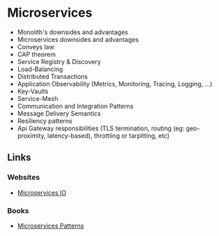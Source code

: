 # Microservices

- Monolith's downsides and advantages
- Microservices downsides and advantages
- Conveys law
- CAP theorem
- Service Registry & Discovery
- Load-Balancing
- Distributed Transactions
- Application Observability (Metrics, Monitoring, Tracing, Logging, ...)
- Key-Vaults
- Service-Mesh
- Communication and Integration Patterns
- Message Delivery Semantics
- Resiliency patterns
- Api Gateway responsibilities (TLS termination, routing (eg: geo-proximity, latency-based), throttling or tarpitting, etc)


## Links

### Websites

* [Microservices IO](https://microservices.io/)

### Books

* [Microservices Patterns](https://www.amazon.com/gp/product/1617294543)

